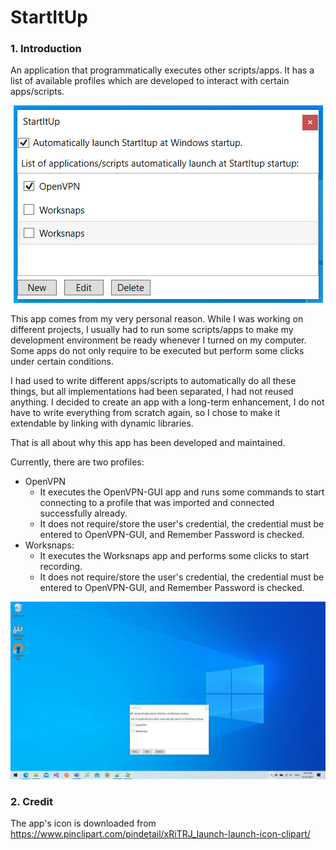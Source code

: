 # StartItUp

### 1. Introduction
An application that programmatically executes other scripts/apps.
It has a list of available profiles which are developed to interact with certain apps/scripts.

<p align="center">
    <img src="/Doc/Images/main.png" alt="Main App">
</p>

This app comes from my very personal reason. While I was working on different projects, I usually had to run some scripts/apps to make my development environment be ready whenever I turned on my computer.
Some apps do not only require to be executed but perform some clicks under certain conditions.

I had used to write different apps/scripts to automatically do all these things, but all implementations had been separated, I had not reused anything.
I decided to create an app with a long-term enhancement, I do not have to write everything from scratch again, so I chose to make it extendable by linking with dynamic libraries.

That is all about why this app has been developed and maintained.

Currently, there are two profiles:
  - OpenVPN
      - It executes the OpenVPN-GUI app and runs some commands to start connecting to a profile that was imported and connected successfully already.
      - It does not require/store the user's credential, the credential must be entered to OpenVPN-GUI, and Remember Password is checked.
  - Worksnaps:
      - It executes the Worksnaps app and performs some clicks to start recording.
      - It does not require/store the user's credential, the credential must be entered to OpenVPN-GUI, and Remember Password is checked.

<p align="center">
    <img src="/Doc/Images/demo.gif" alt="Demo OpenVPN">
</p>

### 2. Credit
The app's icon is downloaded from https://www.pinclipart.com/pindetail/xRiTRJ_launch-launch-icon-clipart/

